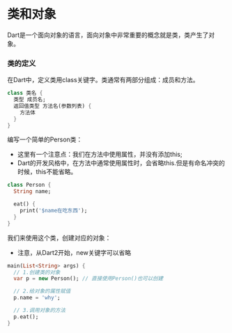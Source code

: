 # 类和对象
Dart是一个面向对象的语言，面向对象中非常重要的概念就是类，类产生了对象。
### 类的定义
在Dart中，定义类用class关键字。类通常有两部分组成：成员和方法。
```dart
class 类名 {
  类型 成员名;
  返回值类型 方法名(参数列表) {
    方法体
  }
}
```
编写一个简单的Person类：
* 这里有一个注意点：我们在方法中使用属性，并没有添加this;
* Dart的开发风格中，在方法中通常使用属性时，会省略this.但是有命名冲突的时候，this不能省略。
```dart
class Person {
  String name;

  eat() {
    print('$name在吃东西');
  }
}
```
我们来使用这个类，创建对应的对象：
* 注意，从Dart2开始，new关键字可以省略
```dart
main(List<String> args) {
  // 1.创建类的对象
  var p = new Person(); // 直接使用Person()也可以创建

  // 2.给对象的属性赋值
  p.name = 'why';

  // 3.调用对象的方法
  p.eat();
}
```
